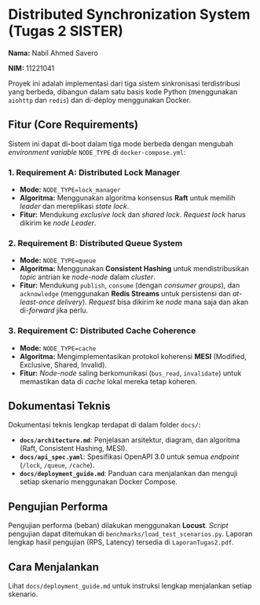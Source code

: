 # Distributed Synchronization System (Tugas 2 SISTER)

**Nama:** Nabil Ahmed Savero

**NIM:** 11221041

Proyek ini adalah implementasi dari tiga sistem sinkronisasi terdistribusi yang berbeda, dibangun dalam satu basis kode Python (menggunakan `aiohttp` dan `redis`) dan di-deploy menggunakan Docker.

## Fitur (Core Requirements)

Sistem ini dapat di-boot dalam tiga mode berbeda dengan mengubah *environment variable* `NODE_TYPE` di `docker-compose.yml`:

### 1. Requirement A: Distributed Lock Manager
- **Mode:** `NODE_TYPE=lock_manager`
- **Algoritma:** Menggunakan algoritma konsensus **Raft** untuk memilih *leader* dan mereplikasi *state* *lock*.
- **Fitur:** Mendukung *exclusive lock* dan *shared lock*. *Request* *lock* harus dikirim ke *node* *Leader*.

### 2. Requirement B: Distributed Queue System
- **Mode:** `NODE_TYPE=queue`
- **Algoritma:** Menggunakan **Consistent Hashing** untuk mendistribusikan *topic* antrian ke *node-node* dalam *cluster*.
- **Fitur:** Mendukung `publish`, `consume` (dengan *consumer groups*), dan `acknowledge` (menggunakan **Redis Streams** untuk persistensi dan *at-least-once delivery*). *Request* bisa dikirim ke *node* mana saja dan akan di-*forward* jika perlu.

### 3. Requirement C: Distributed Cache Coherence
- **Mode:** `NODE_TYPE=cache`
- **Algoritma:** Mengimplementasikan protokol koherensi **MESI** (Modified, Exclusive, Shared, Invalid).
- **Fitur:** *Node-node* saling berkomunikasi (`bus_read`, `invalidate`) untuk memastikan data di *cache* lokal mereka tetap koheren.

## Dokumentasi Teknis

Dokumentasi teknis lengkap terdapat di dalam folder `docs/`:
- **`docs/architecture.md`**: Penjelasan arsitektur, diagram, dan algoritma (Raft, Consistent Hashing, MESI).
- **`docs/api_spec.yaml`**: Spesifikasi OpenAPI 3.0 untuk semua *endpoint* (`/lock`, `/queue`, `/cache`).
- **`docs/deployment_guide.md`**: Panduan cara menjalankan dan menguji setiap skenario menggunakan Docker Compose.

## Pengujian Performa

Pengujian performa (beban) dilakukan menggunakan **Locust**. *Script* pengujian dapat ditemukan di `benchmarks/load_test_scenarios.py`. Laporan lengkap hasil pengujian (RPS, Latency) tersedia di `LaporanTugas2.pdf`.

## Cara Menjalankan

Lihat `docs/deployment_guide.md` untuk instruksi lengkap menjalankan setiap skenario.